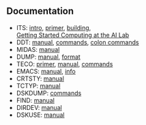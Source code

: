 ## Documentation

- ITS: [intro](info/intro.29), [primer](_info_/its.primer),
  [building](kshack/build.doc),  
  [Getting Started Computing at the AI Lab](ai_wp_235.pdf)
- DDT: [manual](info/ddt.33), [commands](_info_/ddtord.1462),
  [colon commands](_info_/ddt.:cmnds)
- MIDAS: [manual](info/midas.25)
- DUMP: [manual](_info_/dump.info), [format](sysdoc/dump.format)
- TECO: [primer](_teco_/teco.primer), [manual](info/tecman.20),
  [commands](_teco_/tecord.1132)
- EMACS: [manual](emacs1/emacs.guide), [info](info/emacs.147)
- CRTSTY: [manual](info/crtsty.39)
- TCTYP: [manual](_info_/tctyp.order)
- DSKDUMP: [commands](sysdoc/dskdmp.order)
- FIND: [manual](init/find.13)
- DIRDEV: [manual](_init_/dir.order)
- DSKUSE: [manual](info/dskuse.10)
